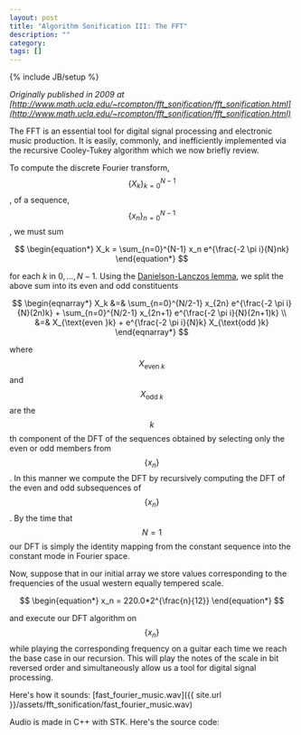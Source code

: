 ```yaml
---
layout: post
title: "Algorithm Sonification III: The FFT"
description: ""
category:
tags: []
---
```

{% include JB/setup %}

*Originally published in 2009 at [http://www.math.ucla.edu/~rcompton/fft_sonification/fft_sonification.html](http://www.math.ucla.edu/~rcompton/fft_sonification/fft_sonification.html)*

The FFT is an essential tool for digital signal processing and electronic music production. It is easily, commonly, and inefficiently implemented via the recursive Cooley-Tukey algorithm which we now briefly review.

To compute the discrete Fourier transform, $$\{ X_k \}_{k=0}^{N-1}$$, of a sequence, $$\{ x_n \}_{n=0}^{N-1}$$, we must sum

$$
\begin{equation*}
X_k = \sum_{n=0}^{N-1} x_n e^{\frac{-2 \pi i}{N}nk}
\end{equation*}
$$

for each $k$ in $0, ..., N-1$. Using the [Danielson-Lanczos lemma](http://mathworld.wolfram.com/Danielson-LanczosLemma.html), we split the above sum into its even and odd constituents

$$
 \begin{eqnarray*}
X_k &=& \sum_{n=0}^{N/2-1} x_{2n} e^{\frac{-2 \pi i}{N}(2n)k} + \sum_{n=0}^{N/2-1} x_{2n+1} e^{\frac{-2 \pi i}{N}(2n+1)k} \\
&=& X_{\text{even }k} + e^{\frac{-2 \pi i}{N}k} X_{\text{odd }k}
\end{eqnarray*}
$$

where $$X_{\text{even }k}$$ and $$X_{\text{odd }k}$$ are the $$k$$th component of the DFT of the sequences obtained by selecting only the even or odd members from $$\{ x_n \}$$. In this manner we compute the DFT by recursively computing the DFT of the even and odd subsequences of $$\{ x_n \}$$. By the time that $$N=1$$ our DFT is simply the identity mapping from the constant sequence into the constant mode in Fourier space.

Now, suppose that in our initial array we store values corresponding to the frequencies of the usual western equally tempered scale.

$$
 \begin{equation*}
x_n = 220.0*2^{\frac{n}{12}}
\end{equation*}
$$

and execute our DFT algorithm on $$\{ x_n \}$$ while playing the corresponding frequency on a guitar each time we reach the base case in our recursion. This will play the notes of the scale in bit reversed order and simultaneously allow us a tool for digital signal processing.

Here's how it sounds: [fast_fourier_music.wav]({{ site.url }}/assets/fft_sonification/fast_fourier_music.wav)

Audio is made in C++ with STK. Here's the source code:
